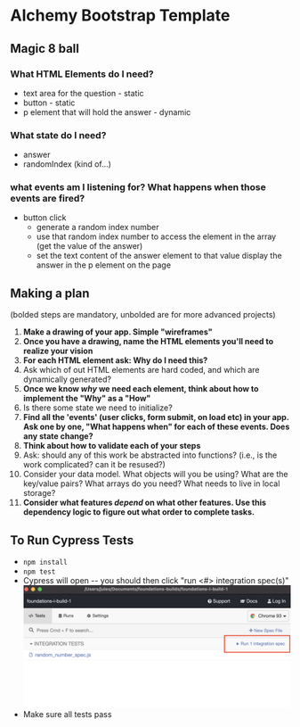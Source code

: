 # Alchemy Bootstrap Template

## Magic 8 ball

### What HTML Elements do I need? 
* text area for the question - static 
* button - static 
* p element that will hold the answer - dynamic

### What state do I need? 
* answer
* randomIndex (kind of...)

### what events am I listening for? What happens when those events are fired? 
* button click 
    * generate a random index number
    * use that random index number to access the element in the array (get the value of the answer)
    * set the text content of the answer element to that value display the answer in the p element on the page 

## Making a plan

(bolded steps are mandatory, unbolded are for more advanced projects)

1) **Make a drawing of your app. Simple "wireframes"**
2) **Once you have a drawing, name the HTML elements you'll need to realize your vision**
3) **For each HTML element ask: Why do I need this?**
4) Ask which of out HTML elements are hard coded, and which are dynamically generated?
5) **Once we know _why_ we need each element, think about how to implement the "Why" as a "How"**
6) Is there some state we need to initialize?
7) **Find all the 'events' (user clicks, form submit, on load etc) in your app. Ask one by one, "What happens when" for each of these events. Does any state change?**
8) **Think about how to validate each of your steps**
9) Ask: should any of this work be abstracted into functions? (i.e., is the work complicated? can it be resused?)
10) Consider your data model. What objects will you be using? What are the key/value pairs? What arrays do you need? What needs to live in local storage?
11) **Consider what features _depend_ on what other features. Use this dependency logic to figure out what order to complete tasks.**


## To Run Cypress Tests
* `npm install`
* `npm test`
* Cypress will open -- you should then click "run <#> integration spec(s)"
    ![](cypress.png)
* Make sure all tests pass